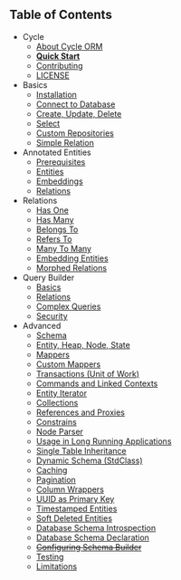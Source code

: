 Table of Contents
----------------

* Cycle
  * [About Cycle ORM](intro/about.md)
  * [**Quick Start**](intro/quick-start.md)
  * [Contributing](contributing.md)
  * [LICENSE](license.md)
* Basics
  * [Installation](basic/install.md)
  * [Connect to Database](basic/connect.md)
  * [Create, Update, Delete](basic/crud.md)
  * [Select](basic/select.md)
  * [Custom Repositories](basic/repository.md)
  * [Simple Relation](basic/relation.md)
* Annotated Entities
  * [Prerequisites](annotated/prerequisites.md)
  * [Entities](annotated/entity.md)
  * [Embeddings](annotated/embeddings.md)
  * [Relations](annotated/relations.md)
* Relations
  * [Has One](relation/has-one.md)
  * [Has Many](relation/has-many.md)
  * [Belongs To](relation/belongs-to.md)
  * [Refers To](relation/refers-to.md)
  * [Many To Many](relation/many-to-many.md)
  * [Embedding Entities](relation/embedded.md)
  * [Morphed Relations](relation/morphed.md)
* Query Builder
  * [Basics](query-builder/basic.md)
  * [Relations](query-builder/relations.md)
  * [Complex Queries](query-builder/complex.md)
  * [Security](query-builder/security.md)
* Advanced
  * [Schema](advanced/schema.md)
  * [Entity, Heap, Node, State](advanced/entity.md)
  * [Mappers](advanced/mapper.md)
  * [Custom Mappers](advanced/custom-mapper.md)
  * [Transactions (Unit of Work)](advanced/transaction.md)
  * [Commands and Linked Contexts](advanced/command.md)
  * [Entity Iterator](advanced/iterator.md)
  * [Collections](advanced/collections.md)
  * [References and Proxies](advanced/promise.md)
  * [Constrains](advanced/constrain.md)
  * [Node Parser](advanced/node-parser.md)
  * [Usage in Long Running Applications](advanced/daemonizing.md)
  * [Single Table Inheritance](advanced/single-table-inheritance.md)
  * [Dynamic Schema (StdClass)](advanced/dynamic-schema.md)
  * [Caching](advanced/caching.md)
  * [Pagination](advanced/pagination.md)
  * [Column Wrappers](advanced/column-wrappers.md)
  * [UUID as Primary Key](advanced/uuid.md)
  * [Timestamped Entities](advanced/timestamp.md)
  * [Soft Deleted Entities](advanced/soft-deletes.md)
  * [Database Schema Introspection](advanced/introspection.md)
  * [Database Schema Declaration](advanced/declaration.md)
  * ~~[Configuring Schema Builder](advanced/schema-builder.md)~~
  * [Testing](advanced/testing.md)
  * [Limitations](advanced/limitations.md)

